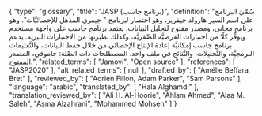 {
    "type": "glossary",
    "title": "JASP (برنامج جاسب)",
    "definition": "سُمّيَ البرنامج على اسم السير هارولد جيفريز، وهو اختصار لبرنامج \" جيفري المذهل للإحصائيَّات\". وهو برنامج مجاني، ومصدر مفتوح لتحليل البيانات.  يعتمد برنامج جاسب على واجهة مستخدم ويوفِّر كلًا من اختبارات الفرضيَّة الصِّفريَّة، وكذلك نظيرتها من الاختبارات البيزية. يدعم برنامج جاسب إمكانيَّة إعادة الإنتاج الإحصائي من خلال حفظ البيانات، والتَّعليمات البرمجيَّة، والتَّحليلات، والنَّتائج في ملف واحد.  المصطلحات ذات الصِّلة: جاموفي، المصدر المفتوح.",
    "related_terms": [
        "Jamovi",
        "Open source"
    ],
    "references": [
        "JASP2020"
    ],
    "alt_related_terms": [
        null
    ],
    "drafted_by": [
        "Amélie Beffara Bret"
    ],
    "reviewed_by": [
        "Adrien Fillon, Adam Parker",
        "Sam Parsons"
    ],
    "language": "arabic",
    "translated_by": [
        "Hala Alghamdi"
    ],
    "translation_reviewed_by": [
        "Ali H. Al-Hoorie",
        "Ahlam Ahmed",
        "Alaa M. Saleh",
        "Asma Alzahrani",
        "Mohammed Mohsen"
    ]
}